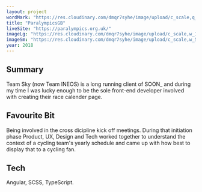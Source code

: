 ```yaml
---
layout: project
wordMark: "https://res.cloudinary.com/dmqr7syhe/image/upload/c_scale,q_100,w_400/v1576004318/jackhkmatthews.com/icons/paralympics-icon_lmmirm.png"
title: "ParalympicsGB"
liveSite: "https://paralympics.org.uk/"
imageLg: "https://res.cloudinary.com/dmqr7syhe/image/upload/c_scale,w_1000/v1576004514/jackhkmatthews.com/images/paralympics_eavjht.png"
imageSm: "https://res.cloudinary.com/dmqr7syhe/image/upload/c_scale,w_500/v1576004514/jackhkmatthews.com/images/paralympics_eavjht.png"
year: 2018
---
```


## Summary

Team Sky (now Team INEOS) is a long running client of SOON\_ and during my time I was lucky enough to be the sole front-end developer involved with creating their race calender page.

## Favourite Bit

Being involved in the cross dicipline kick off meetings. During that initiation phase Product, UX, Design and Tech worked together to understand the context of a cycling team's yearly schedule and came up with how best to display that to a cycling fan.

## Tech

Angular, SCSS, TypeScript.
